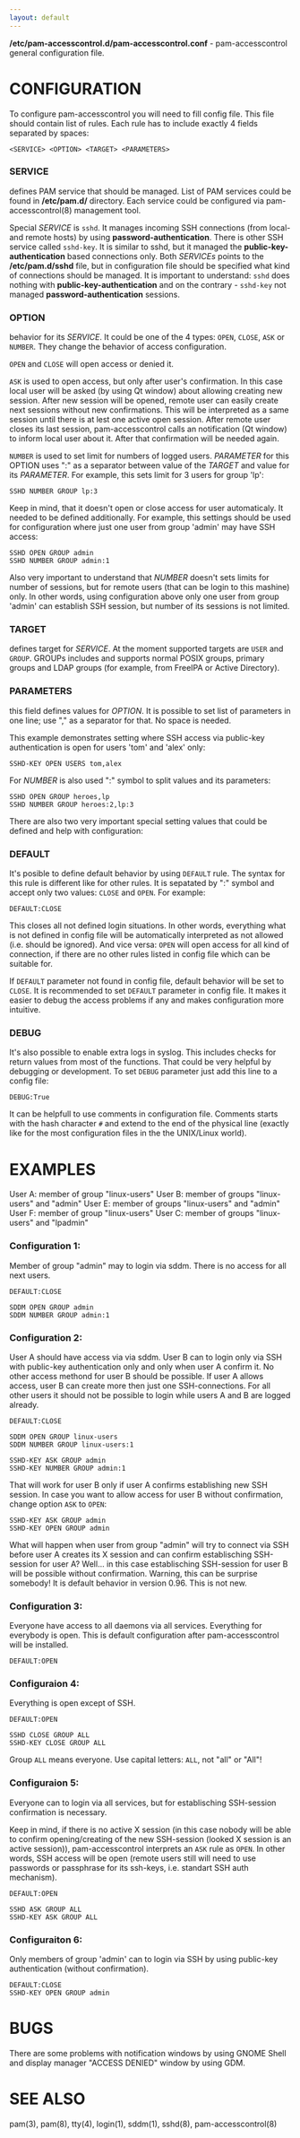 ```yaml
---
layout: default
---
```


**/etc/pam-accesscontrol.d/pam-accesscontrol.conf** - pam-accesscontrol general configuration file.

# CONFIGURATION
To configure pam-accesscontrol you will need to fill config file. This file should
contain list of rules. Each rule has to include exactly 4 fields separated by spaces:

```
<SERVICE> <OPTION> <TARGET> <PARAMETERS>
```

### SERVICE
defines PAM service that should be managed. List of PAM services could be found
in **/etc/pam.d/** directory. Each service could be configured via pam-accesscontrol(8)
management tool.


Special _SERVICE_ is `sshd`. It manages incoming SSH connections (from local- and remote hosts)
by using **password-authentication**. There is other SSH service called `sshd-key`. It is
similar to sshd, but it managed the **public-key-authentication** based connections only.
Both _SERVICEs_ points to the **/etc/pam.d/sshd** file, but in configuration file should be
specified what kind of connections should be managed. It is important to understand: `sshd`
does nothing with **public-key-authentication** and on the contrary - `sshd-key` not managed
**password-authentication** sessions.

### OPTION
behavior for its _SERVICE_. It could be one of the 4 types: `OPEN`, `CLOSE`, `ASK` or `NUMBER`.
They change the behavior of access configuration.

`OPEN` and `CLOSE` will open access or denied it.

`ASK` is used to open access, but only after user's confirmation. In this case local user
will be asked (by using Qt window) about allowing creating new session. After new session
will be opened, remote user can easily create next sessions without new confirmations.
This will be interpreted as a same session until there is at lest one active open session.
After remote user closes its last session, pam-accesscontrol calls an notification (Qt window)
to inform local user about it. After that confirmation will be needed again.

`NUMBER` is used to set limit for numbers of logged users. _PARAMETER_ for this OPTION uses ":"
as a separator between value of the _TARGET_ and value for its _PARAMETER_. For example, this
sets limit for 3 users for group 'lp':

```
SSHD NUMBER GROUP lp:3
```
Keep in mind, that it doesn't open or close access for user automaticaly. It needed to be
defined additionally. For example, this settings should be used for configuration where just
one user from group 'admin' may have SSH access:

```
SSHD OPEN GROUP admin
SSHD NUMBER GROUP admin:1
```

Also very important to understand that _NUMBER_ doesn't sets limits for number of sessions,
but for remote users (that can be login to this mashine) only. In other words, using
configuration above only one user from group 'admin' can establish SSH session, but number
of its sessions is not limited.

### TARGET
defines target for _SERVICE_. At the moment supported targets are `USER` and
`GROUP`. GROUPs includes and supports normal POSIX groups, primary groups and LDAP
groups (for example, from FreeIPA or Active Directory).


### PARAMETERS
this field defines values for _OPTION_. It is possible to set list of parameters in one line;
use "," as a separator for that. No space is needed.


This example demonstrates setting where SSH access via public-key authentication is open
for users 'tom' and 'alex' only:

```
SSHD-KEY OPEN USERS tom,alex
```

For _NUMBER_ is also used ":" symbol to split values and its parameters:

```
SSHD OPEN GROUP heroes,lp
SSHD NUMBER GROUP heroes:2,lp:3
```

There are also two very important special setting values that could be defined and help with
configuration:

### DEFAULT
It's posible to define default behavior by using `DEFAULT` rule. The syntax for this
rule is different like for other rules. It is sepatated by ":" symbol and accept only two
values: `CLOSE` and `OPEN`. For example:

```
DEFAULT:CLOSE
```

This closes all not defined login situations. In other words, everything what is not defined
in config file will be automatically interpreted as not allowed (i.e. should be ignored).
And vice versa: `OPEN` will open access for all kind of connection, if there are no other
rules listed in config file which can be suitable for.

If `DEFAULT` parameter not found in config file, default behavior will be set to `CLOSE`.
It is recommended to set `DEFAULT` parameter in config file. It makes it easier to debug the
access problems if any and makes configuration more intuitive.

### DEBUG
It's also possible to enable extra logs in syslog. This includes checks for return values
from most of the functions. That could be very helpful by debugging or development. To set
`DEBUG` parameter just add this line to a config file:

```
DEBUG:True
```

It can be helpfull to use comments in configuration file. Comments starts with the hash
character `#` and extend to the end of the physical line (exactly like for the most configuration
files in the the UNIX/Linux world).

# EXAMPLES
User A: member of group "linux-users"
User B: member of groups "linux-users" and "admin"
User E: member of groups "linux-users" and "admin"
User F: member of group "linux-users"
User C: member of groups "linux-users" and "lpadmin"


### Configuration 1:
Member of group "admin" may to login via sddm. There is no access for all next users.

```
DEFAULT:CLOSE

SDDM OPEN GROUP admin
SDDM NUMBER GROUP admin:1
```

### Configuration 2:
User A should have access via via sddm. User B can to login only via SSH with public-key
authentication only and only when user A confirm it. No other access methond for user B
should be possible. If user A allows access, user B can create more then
just one SSH-connections. For all other users it should not be possible to login
while users A and B are logged already.

```
DEFAULT:CLOSE

SDDM OPEN GROUP linux-users
SDDM NUMBER GROUP linux-users:1

SSHD-KEY ASK GROUP admin
SSHD-KEY NUMBER GROUP admin:1
```

That will work for user B only if user A confirms establishing new SSH session.
In case you want to allow access for user B without confirmation, change option `ASK`
to `OPEN`:

```
SSHD-KEY ASK GROUP admin 
SSHD-KEY OPEN GROUP admin
```


What will happen when user from group "admin" will try to connect via SSH before
user A creates its X session and can confirm establisching SSH-session for user A?
Well... in this case establisching SSH-session for user B will be possible without
confirmation. Warning, this can be surprise somebody! It is default behavior in
version 0.96. This is not new.

### Configuration 3:
Everyone have access to all daemons via all services. Everything for everybody is open.
This is default configuration after pam-accesscontrol will be installed.

```
DEFAULT:OPEN
```

### Configuraion 4:
Everything is open except of SSH.

```
DEFAULT:OPEN

SSHD CLOSE GROUP ALL
SSHD-KEY CLOSE GROUP ALL
```
Group `ALL` means everyone. Use capital letters: `ALL`, not "all" or "All"!

### Configuraion 5:
Everyone can to login via all services, but for establisching SSH-session confirmation is necessary.

Keep in mind, if there is no active X session (in this case nobody will be able to confirm
opening/creating of the new SSH-session (looked X session is an active session)), pam-accesscontrol
interprets an `ASK` rule as `OPEN`. In other words, SSH access will be open (remote users still will
need to use passwords or passphrase for its ssh-keys, i.e. standart SSH auth mechanism).

```
DEFAULT:OPEN

SSHD ASK GROUP ALL
SSHD-KEY ASK GROUP ALL
```

### Configuraiton 6:
Only members of group 'admin' can to login via SSH by using public-key authentication (without confirmation).

```
DEFAULT:CLOSE
SSHD-KEY OPEN GROUP admin
```


# BUGS
There are some problems with notification windows by using GNOME Shell and display manager "ACCESS DENIED" window by using GDM.

# SEE ALSO

pam(3),
pam(8),
tty(4),
login(1),
sddm(1),
sshd(8),
pam-accesscontrol(8)
